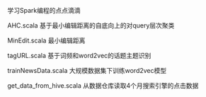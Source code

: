 学习Spark编程的点点滴滴

AHC.scala 基于最小编辑距离的自底向上的对query层次聚类

MinEdit.scala 最小编辑距离

tagURL.scala 基于词频和word2vec的话题主题识别

trainNewsData.scala 大规模数据集下训练word2vec模型

get_data_from_hive.scala 从数据仓库读取4个月搜索引擎的点击数据
